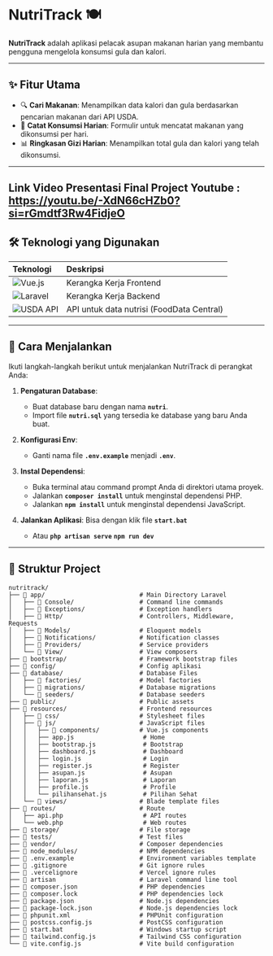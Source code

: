 # NutriTrack 🍽️

**NutriTrack** adalah aplikasi pelacak asupan makanan harian yang membantu pengguna mengelola konsumsi gula dan kalori.

---

## ✨ Fitur Utama

* 🔍 **Cari Makanan**: Menampilkan data kalori dan gula berdasarkan pencarian makanan dari API USDA.
* 🧾 **Catat Konsumsi Harian**: Formulir untuk mencatat makanan yang dikonsumsi per hari.
* 📊 **Ringkasan Gizi Harian**: Menampilkan total gula dan kalori yang telah dikonsumsi.

---
Link Video Presentasi Final Project Youtube : https://youtu.be/-XdN66cHZb0?si=rGmdtf3Rw4FidjeO
---
## 🛠️ Teknologi yang Digunakan

| Teknologi | Deskripsi |
| :--------- | :---------- |
| ![Vue.js](https://img.shields.io/badge/Vue.js-35495E?style=for-the-badge&logo=vue.js&logoColor=4FC08D) | Kerangka Kerja Frontend |
| ![Laravel](https://img.shields.io/badge/Laravel-FF2D20?style=for-the-badge&logo=laravel&logoColor=white) | Kerangka Kerja Backend |
| ![USDA API](https://img.shields.io/badge/USDA%20API-FFD700?style=for-the-badge&logo=data&logoColor=black) | API untuk data nutrisi (FoodData Central) |

---

## 🚀 Cara Menjalankan

Ikuti langkah-langkah berikut untuk menjalankan NutriTrack di perangkat Anda:

1.  **Pengaturan Database**:
    * Buat database baru dengan nama **`nutri`**.
    * Import file **`nutri.sql`** yang tersedia ke database yang baru Anda buat.

2.  **Konfigurasi Env**:
    * Ganti nama file **`.env.example`** menjadi **`.env`**.

3.  **Instal Dependensi**:
    * Buka terminal atau command prompt Anda di direktori utama proyek.
    * Jalankan **`composer install`** untuk menginstal dependensi PHP.
    * Jalankan **`npm install`** untuk menginstal dependensi JavaScript.

4.  **Jalankan Aplikasi**:
    Bisa dengan klik file **`start.bat`**
	* Atau
       **`php artisan serve`**
       **`npm run dev`**

---

## 📁 Struktur Project
```
nutritrack/
├── 📁 app/                          # Main Directory Laravel
│   ├── 📁 Console/                  # Command line commands
│   ├── 📁 Exceptions/               # Exception handlers
│   ├── 📁 Http/                     # Controllers, Middleware, Requests
│   ├── 📁 Models/                   # Eloquent models
│   ├── 📁 Notifications/            # Notification classes
│   ├── 📁 Providers/                # Service providers
│   └── 📁 View/                     # View composers
├── 📁 bootstrap/                    # Framework bootstrap files
├── 📁 config/                       # Config aplikasi
├── 📁 database/                     # Database Files
│   ├── 📁 factories/                # Model factories
│   ├── 📁 migrations/               # Database migrations
│   └── 📁 seeders/                  # Database seeders
├── 📁 public/                       # Public assets
├── 📁 resources/                    # Frontend resources
│   ├── 📁 css/                      # Stylesheet files
│   ├── 📁 js/                       # JavaScript files
│   │   ├── 📁 components/           # Vue.js components
│   │   ├── app.js                   # Home
│   │   ├── bootstrap.js             # Bootstrap 
│   │   ├── dashboard.js             # Dashboard
│   │   ├── login.js                 # Login 
│   │   ├── register.js              # Register
│   │   ├── asupan.js                # Asupan
│   │   ├── laporan.js               # Laporan
│   │   ├── profile.js               # Profile
│   │   └── pilihansehat.js          # Pilihan Sehat
│   └── 📁 views/                    # Blade template files
├── 📁 routes/                       # Route
│   ├── api.php                      # API routes
│   └── web.php                      # Web routes
├── 📁 storage/                      # File storage
├── 📁 tests/                        # Test files
├── 📁 vendor/                       # Composer dependencies
├── 📁 node_modules/                 # NPM dependencies
├── 📄 .env.example                  # Environment variables template
├── 📄 .gitignore                    # Git ignore rules
├── 📄 .vercelignore                 # Vercel ignore rules
├── 📄 artisan                       # Laravel command line tool
├── 📄 composer.json                 # PHP dependencies
├── 📄 composer.lock                 # PHP dependencies lock
├── 📄 package.json                  # Node.js dependencies
├── 📄 package-lock.json             # Node.js dependencies lock
├── 📄 phpunit.xml                   # PHPUnit configuration
├── 📄 postcss.config.js             # PostCSS configuration
├── 📄 start.bat                     # Windows startup script
├── 📄 tailwind.config.js            # Tailwind CSS configuration
└── 📄 vite.config.js                # Vite build configuration
```

